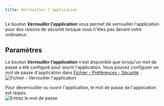 ```yaml
---
title: Verrouiller l'application
---
```

Le bouton ***Verrouiller l'application*** vous permet de verrouiller l'application pour des raisons de sécurité lorsque vous n'êtes pas devant votre ordinateur. 

## Paramètres 

Le bouton ***Verrouiller l'application*** n'est disponible que lorsqu'un mot de passe a été configuré pour ouvrir l'application. Vous pouvez configurer un mot de passe d'application dans [Fichier - Préférences - Sécurité](/fr/rdm/mac/commands/file/preferences/security/) .  
![Fichier - Verrouiller l'application](https://webdevolutions.azureedge.net/docs/fr/rdm/mac/clip4021.png) 

Pour déverrouiller ou ouvrir l'application, le mot de passe de l'application est requis.  
![Entrez le mot de passe](https://webdevolutions.azureedge.net/docs/fr/rdm/mac/clip4016.png) 

